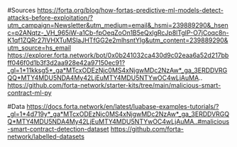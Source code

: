 #Sources
https://forta.org/blog/how-fortas-predictive-ml-models-detect-attacks-before-exploitation/?utm_campaign=Newsletter&utm_medium=email&_hsmi=239889290&_hsenc=p2ANqtz-_VH_965iW-a1Cb-fpOeqZoOn1B5eQxlgRcJp8lTgIP-O7jCoqc8n-K1qf1ZQRr27lVHXTuMSlaJHTfGG2e2mlhsntYIg&utm_content=239889290&utm_source=hs_email
https://explorer.forta.network/bot/0x0b241032ca430d9c02eaa6a52d217bbff046f0d1b3f3d2aa928e42a97150ec91?_gl=1*11kksg5*_ga*MTcxODEzNjc0MS4xNjgwMDc2NzAw*_ga_3ERDDVRGQQ*MTY4MDU5NDA4My42LjEuMTY4MDU5NTYwOC4wLjAuMA..
https://github.com/forta-network/starter-kits/tree/main/malicious-smart-contract-ml-py

#Data
https://docs.forta.network/en/latest/luabase-examples-tutorials/?_gl=1*4d719y*_ga*MTcxODEzNjc0MS4xNjgwMDc2NzAw*_ga_3ERDDVRGQQ*MTY4MDU5NDA4My42LjEuMTY4MDU5NTYwOC4wLjAuMA..#malicious-smart-contract-detection-dataset
https://github.com/forta-network/labelled-datasets

